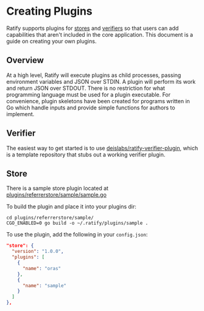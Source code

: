 # Creating Plugins

Ratify supports plugins for [stores](../reference/store.md) and [verifiers](../reference/verifier.md) so that users can add capabilities that aren't included in the core application. This document is a guide on creating your own plugins.

## Overview

At a high level, Ratify will execute plugins as child processes, passing environment variables and JSON over STDIN. A plugin will perform its work and return JSON over STDOUT. There is no restriction for what programming language must be used for a plugin executable. For convenience, plugin skeletons have been created for programs written in Go which handle inputs and provide simple functions for authors to implement.

## Verifier

The easiest way to get started is to use [deislabs/ratify-verifier-plugin](https://github.com/ratify-project/ratify-verifier-plugin), which is a template repository that stubs out a working verifier plugin.

## Store

There is a sample store plugin located at [plugins/referrerstore/sample/sample.go](https://github.com/notaryproject/ratify/blob/main/plugins/referrerstore/sample/sample.go)

To build the plugin and place it into your plugins dir:

```shell
cd plugins/referrerstore/sample/
CGO_ENABLED=0 go build -o ~/.ratify/plugins/sample .
```

To use the plugin, add the following in your `config.json`:

```json
"store": {
  "version": "1.0.0",
  "plugins": [
    {
      "name": "oras"
    },
    {
      "name": "sample"
    }
  ]
},
```
